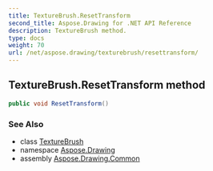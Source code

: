 ```yaml
---
title: TextureBrush.ResetTransform
second_title: Aspose.Drawing for .NET API Reference
description: TextureBrush method. 
type: docs
weight: 70
url: /net/aspose.drawing/texturebrush/resettransform/
---
```

## TextureBrush.ResetTransform method

```csharp
public void ResetTransform()
```

### See Also

* class [TextureBrush](../)
* namespace [Aspose.Drawing](../../texturebrush/)
* assembly [Aspose.Drawing.Common](../../../)


